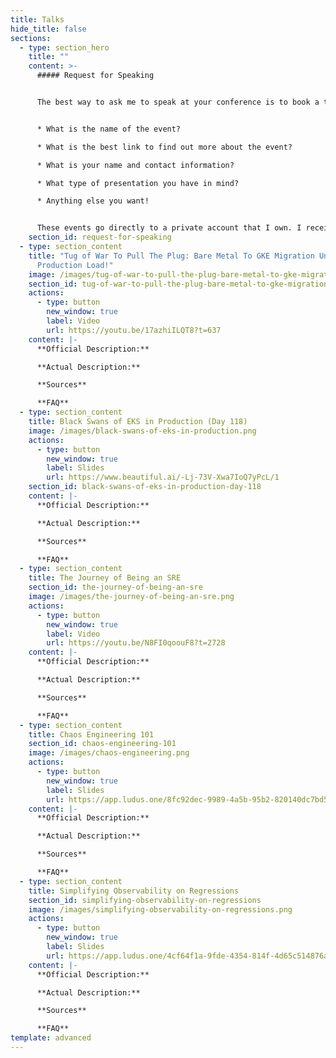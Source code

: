 ```yaml
---
title: Talks
hide_title: false
sections:
  - type: section_hero
    title: ""
    content: >-
      ##### Request for Speaking


      The best way to ask me to speak at your conference is to book a time [](https://calendly.com/arvind-naidu/talk-by-arvind)[here](https://thebility.engineer/contact/) and include the following information:


      * What is the name of the event?

      * What is the best link to find out more about the event?

      * What is your name and contact information?

      * What type of presentation you have in mind?

      * Anything else you want!


      These events go directly to a private account that I own. I receive push notifications, so I assure you - I will see this request. It might take a while to get back to you, so please be patient.
    section_id: request-for-speaking
  - type: section_content
    title: "Tug of War To Pull The Plug: Bare Metal To GKE Migration Under
      Production Load!"
    image: /images/tug-of-war-to-pull-the-plug-bare-metal-to-gke-migration-under-production-load.png
    section_id: tug-of-war-to-pull-the-plug-bare-metal-to-gke-migration-under-production-load
    actions:
      - type: button
        new_window: true
        label: Video
        url: https://youtu.be/17azhiILQT8?t=637
    content: |-
      **Official Description:**

      **Actual Description:**

      **Sources**

      **FAQ**
  - type: section_content
    title: Black Swans of EKS in Production (Day 118)
    image: /images/black-swans-of-eks-in-production.png
    actions:
      - type: button
        new_window: true
        label: Slides
        url: https://www.beautiful.ai/-Lj-73V-Xwa7IoQ7yPcL/1
    section_id: black-swans-of-eks-in-production-day-118
    content: |-
      **Official Description:**

      **Actual Description:**

      **Sources**

      **FAQ**
  - type: section_content
    title: The Journey of Being an SRE
    section_id: the-journey-of-being-an-sre
    image: /images/the-journey-of-being-an-sre.png
    actions:
      - type: button
        new_window: true
        label: Video
        url: https://youtu.be/N8FI0qoouF8?t=2728
    content: |-
      **Official Description:**

      **Actual Description:**

      **Sources**

      **FAQ**
  - type: section_content
    title: Chaos Engineering 101
    section_id: chaos-engineering-101
    image: /images/chaos-engineering.png
    actions:
      - type: button
        new_window: true
        label: Slides
        url: https://app.ludus.one/8fc92dec-9989-4a5b-95b2-820140dc7bd5#4
    content: |-
      **Official Description:**

      **Actual Description:**

      **Sources**

      **FAQ**
  - type: section_content
    title: Simplifying Observability on Regressions
    section_id: simplifying-observability-on-regressions
    image: /images/simplifying-observability-on-regressions.png
    actions:
      - type: button
        new_window: true
        label: Slides
        url: https://app.ludus.one/4cf64f1a-9fde-4354-814f-4d65c514876a
    content: |-
      **Official Description:**

      **Actual Description:**

      **Sources**

      **FAQ**
template: advanced
---
```

